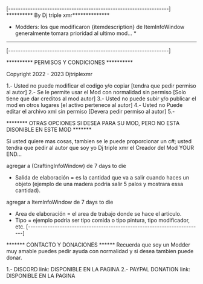  [------------------------------------------------------------------]
 ********** By Dj triple xmr**************
 
 * Modders: los que modificaron {itemdescription} de ItemInfoWindow generalmente tomara prioridad al ultimo mod... *
 -------------------------------------------------------------------
 [------------------------------------------------------------------]
 
 ********** PERMISOS Y CONDICIONES **********
 
 Copyright 2022 - 2023 Djtriplexmr
 
 1.- Usted no puede modificar el codigo y/o copiar [tendra que pedir permiso al autor]
 2.- Se le permite usar el Mod con normalidad sin permiso [Solo tiene que dar creditos al mod autor]
 3.- Usted no puede subir y/o publicar el mod en otros lugares [el activo pertenece al autor]
 4.- Usted no Puede editar el archivo xml sin permiso [Devera pedir permiso al autor]
 5.- 
 
 ******** OTRAS OPCIONES SI DESEA PARA SU MOD, PERO NO ESTA DISONIBLE EN ESTE MOD *******
 
 Si usted quiere mas cosas, tambien se le puede proporcionar un c#;
 usted tendra que pedir al autor que soy yo Dj triple xmr el Creador del Mod YOUR END...
 
 agregar a (CraftingInfoWindow) de 7 days to die
 
 - Salida de elaboración	= es la cantidad que va a salir cuando haces un objeto (ejemplo de una madera podria salir 5 palos y mostrara essa cantidad).
 
 agregar a ItemInfoWindow de 7 days to die
 
 - Area de elaboración	= el area de trabajo donde se hace el articulo.
 - Tipo 				= ejemplo podria ser tipo comida o tipo pintura, tipo modificador, etc.
 [------------------------------------------------------------------------]
 
 ******* CONTACTO Y DONACIONES ******
 Recuerda que soy un Modder muy amable puedes pedir ayuda con normalidad y si desea tambien puede donar.
 
 1.- DISCORD link: DISPONIBLE EN LA PAGINA
 2.- PAYPAL DONATION link: DISPONIBLE EN LA PAGINA